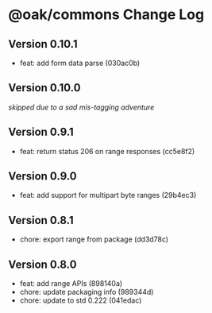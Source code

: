# @oak/commons Change Log

## Version 0.10.1

- feat: add form data parse (030ac0b)

## Version 0.10.0

_skipped due to a sad mis-tagging adventure_

## Version 0.9.1

- feat: return status 206 on range responses (cc5e8f2)

## Version 0.9.0

- feat: add support for multipart byte ranges (29b4ec3)

## Version 0.8.1

- chore: export range from package (dd3d78c)

## Version 0.8.0

- feat: add range APIs (898140a)
- chore: update packaging info (989344d)
- chore: update to std 0.222 (041edac)
